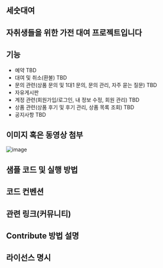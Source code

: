 ## 세숫대여
## 자취생들을 위한 가전 대여 프로젝트입니다

## 기능
- 예약 TBD
- 대여 및 취소(환불) TBD
- 문의 관련(상품 문의 및 1대1 문의, 문의 관리, 자주 묻는 질문) TBD
- 자유게시판
- 계정 관련(회원가입/로그인, 내 정보 수정, 회원 관리) TBD
- 상품 관련(상품 후기 및 후기 관리, 상품 목록 조회) TBD
- 공지사항 TBD

## 이미지 혹은 동영상 첨부
![image](https://github.com/CJeaHo/edu/assets/145183158/be67b946-128d-43c5-a1e7-e90785f9668d)

## 샘플 코드 및 실행 방법

## 코드 컨벤션

## 관련 링크(커뮤니티)

## Contribute 방법 설명

## 라이선스 명시
